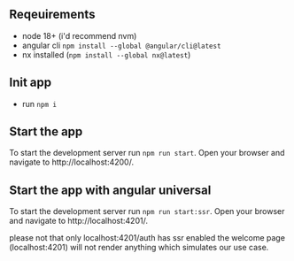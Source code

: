 ## Reqeuirements
- node 18+ (i'd recommend nvm)
- angular cli `npm install --global @angular/cli@latest`
- nx installed (`npm install --global nx@latest`)

## Init app
- run `npm i`

## Start the app

To start the development server run `npm run start`. Open your browser and navigate to http://localhost:4200/. 

## Start the app with angular universal

To start the development server run `npm run start:ssr`. Open your browser and navigate to http://localhost:4201/.

please not that only localhost:4201/auth has ssr enabled the welcome page (localhost:4201) will not render anything which simulates our use case.
